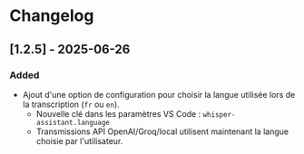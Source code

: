 # Changelog

## [1.2.5] - 2025-06-26

### Added
- Ajout d'une option de configuration pour choisir la langue utilisée lors de la transcription (`fr` ou `en`).
  - Nouvelle clé dans les paramètres VS Code : `whisper-assistant.language`
  - Transmissions API OpenAI/Groq/local utilisent maintenant la langue choisie par l'utilisateur.